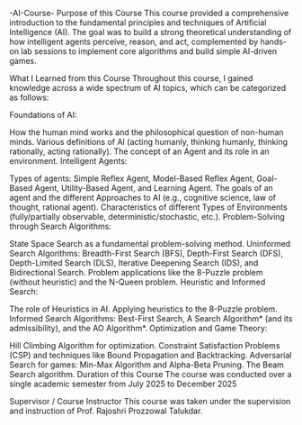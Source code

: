 -AI-Course-
Purpose of this Course
This course provided a comprehensive introduction to the fundamental principles and techniques of Artificial Intelligence (AI). The goal was to build a strong theoretical understanding of how intelligent agents perceive, reason, and act, complemented by hands-on lab sessions to implement core algorithms and build simple AI-driven games.

What I Learned from this Course
Throughout this course, I gained knowledge across a wide spectrum of AI topics, which can be categorized as follows:

Foundations of AI:

How the human mind works and the philosophical question of non-human minds.
Various definitions of AI (acting humanly, thinking humanly, thinking rationally, acting rationally).
The concept of an Agent and its role in an environment.
Intelligent Agents:

Types of agents: Simple Reflex Agent, Model-Based Reflex Agent, Goal-Based Agent, Utility-Based Agent, and Learning Agent.
The goals of an agent and the different Approaches to AI (e.g., cognitive science, law of thought, rational agent).
Characteristics of different Types of Environments (fully/partially observable, deterministic/stochastic, etc.).
Problem-Solving through Search Algorithms:

State Space Search as a fundamental problem-solving method.
Uninformed Search Algorithms: Breadth-First Search (BFS), Depth-First Search (DFS), Depth-Limited Search (DLS), Iterative Deepening Search (IDS), and Bidirectional Search.
Problem applications like the 8-Puzzle problem (without heuristic) and the N-Queen problem.
Heuristic and Informed Search:

The role of Heuristics in AI.
Applying heuristics to the 8-Puzzle problem.
Informed Search Algorithms: Best-First Search, A Search Algorithm* (and its admissibility), and the AO Algorithm*.
Optimization and Game Theory:

Hill Climbing Algorithm for optimization.
Constraint Satisfaction Problems (CSP) and techniques like Bound Propagation and Backtracking.
Adversarial Search for games: Min-Max Algorithm and Alpha-Beta Pruning.
The Beam Search algorithm.
Duration of this Course
The course was conducted over a single academic semester from July 2025 to December 2025

Supervisor / Course Instructor
This course was taken under the supervision and instruction of Prof. Rajoshri Prozzowal Talukdar.

